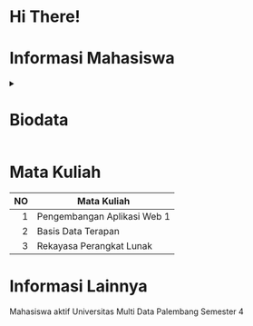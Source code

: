 # Hi There!
# Informasi Mahasiswa

<details>
  <summary><h1>Biodata</h1></summary>
  <summary> Nama : Cesya Catherine <br>
  <summary> NPM : 2226240018 <br>
  <summary> Jurusan : Sistem Informasi <br>
  <summary> Fakultas : Ilmu Komputer dan rekayasa </summary>
  </details>

# Mata Kuliah 
| NO   | Mata Kuliah   |
|-----:|---------------|
|     1|   Pengembangan Aplikasi Web 1            |
|     2|  Basis Data Terapan             |
|     3|   Rekayasa Perangkat Lunak            |

# Informasi Lainnya

Mahasiswa aktif Universitas Multi Data Palembang Semester 4
